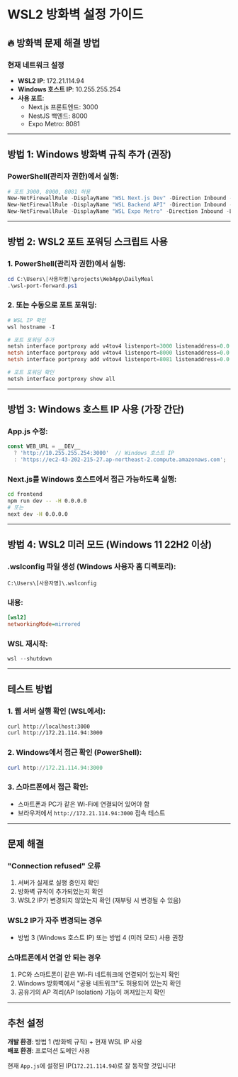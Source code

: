 # WSL2 방화벽 설정 가이드

## 🔥 방화벽 문제 해결 방법

### 현재 네트워크 설정
- **WSL2 IP**: 172.21.114.94
- **Windows 호스트 IP**: 10.255.255.254
- **사용 포트**:
  - Next.js 프론트엔드: 3000
  - NestJS 백엔드: 8000
  - Expo Metro: 8081

---

## 방법 1: Windows 방화벽 규칙 추가 (권장)

### PowerShell(관리자 권한)에서 실행:
```powershell
# 포트 3000, 8000, 8081 허용
New-NetFirewallRule -DisplayName "WSL Next.js Dev" -Direction Inbound -LocalPort 3000 -Protocol TCP -Action Allow
New-NetFirewallRule -DisplayName "WSL Backend API" -Direction Inbound -LocalPort 8000 -Protocol TCP -Action Allow
New-NetFirewallRule -DisplayName "WSL Expo Metro" -Direction Inbound -LocalPort 8081 -Protocol TCP -Action Allow
```

---

## 방법 2: WSL2 포트 포워딩 스크립트 사용

### 1. PowerShell(관리자 권한)에서 실행:
```powershell
cd C:\Users\[사용자명]\projects\WebApp\DailyMeal
.\wsl-port-forward.ps1
```

### 2. 또는 수동으로 포트 포워딩:
```powershell
# WSL IP 확인
wsl hostname -I

# 포트 포워딩 추가
netsh interface portproxy add v4tov4 listenport=3000 listenaddress=0.0.0.0 connectport=3000 connectaddress=172.21.114.94
netsh interface portproxy add v4tov4 listenport=8000 listenaddress=0.0.0.0 connectport=8000 connectaddress=172.21.114.94
netsh interface portproxy add v4tov4 listenport=8081 listenaddress=0.0.0.0 connectport=8081 connectaddress=172.21.114.94

# 포트 포워딩 확인
netsh interface portproxy show all
```

---

## 방법 3: Windows 호스트 IP 사용 (가장 간단)

### App.js 수정:
```javascript
const WEB_URL = __DEV__ 
  ? 'http://10.255.255.254:3000'  // Windows 호스트 IP
  : 'https://ec2-43-202-215-27.ap-northeast-2.compute.amazonaws.com';
```

### Next.js를 Windows 호스트에서 접근 가능하도록 실행:
```bash
cd frontend
npm run dev -- -H 0.0.0.0
# 또는
next dev -H 0.0.0.0
```

---

## 방법 4: WSL2 미러 모드 (Windows 11 22H2 이상)

### .wslconfig 파일 생성 (Windows 사용자 홈 디렉토리):
```
C:\Users\[사용자명]\.wslconfig
```

### 내용:
```ini
[wsl2]
networkingMode=mirrored
```

### WSL 재시작:
```powershell
wsl --shutdown
```

---

## 테스트 방법

### 1. 웹 서버 실행 확인 (WSL에서):
```bash
curl http://localhost:3000
curl http://172.21.114.94:3000
```

### 2. Windows에서 접근 확인 (PowerShell):
```powershell
curl http://172.21.114.94:3000
```

### 3. 스마트폰에서 접근 확인:
- 스마트폰과 PC가 같은 Wi-Fi에 연결되어 있어야 함
- 브라우저에서 `http://172.21.114.94:3000` 접속 테스트

---

## 문제 해결

### "Connection refused" 오류
1. 서버가 실제로 실행 중인지 확인
2. 방화벽 규칙이 추가되었는지 확인
3. WSL2 IP가 변경되지 않았는지 확인 (재부팅 시 변경될 수 있음)

### WSL2 IP가 자주 변경되는 경우
- 방법 3 (Windows 호스트 IP) 또는 방법 4 (미러 모드) 사용 권장

### 스마트폰에서 연결 안 되는 경우
1. PC와 스마트폰이 같은 Wi-Fi 네트워크에 연결되어 있는지 확인
2. Windows 방화벽에서 "공용 네트워크"도 허용되어 있는지 확인
3. 공유기의 AP 격리(AP Isolation) 기능이 꺼져있는지 확인

---

## 추천 설정

**개발 환경**: 방법 1 (방화벽 규칙) + 현재 WSL IP 사용  
**배포 환경**: 프로덕션 도메인 사용

현재 `App.js`에 설정된 IP(`172.21.114.94`)로 잘 동작할 것입니다!
